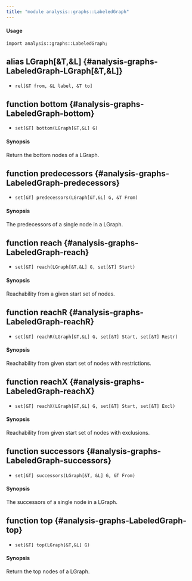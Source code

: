 ```yaml
---
title: "module analysis::graphs::LabeledGraph"
---
```


#### Usage

`import analysis::graphs::LabeledGraph;`


## alias LGraph[&T,&L] {#analysis-graphs-LabeledGraph-LGraph[&T,&L]}

* `rel[&T from, &L label, &T to]`

## function bottom {#analysis-graphs-LabeledGraph-bottom}

* ``set[&T] bottom(LGraph[&T,&L] G)``


#### Synopsis

Return the bottom nodes of a LGraph.

## function predecessors {#analysis-graphs-LabeledGraph-predecessors}

* ``set[&T] predecessors(LGraph[&T,&L] G, &T From)``


#### Synopsis

The predecessors of a single node in a LGraph.

## function reach {#analysis-graphs-LabeledGraph-reach}

* ``set[&T] reach(LGraph[&T,&L] G, set[&T] Start)``


#### Synopsis

Reachability from a given start set of nodes.

## function reachR {#analysis-graphs-LabeledGraph-reachR}

* ``set[&T] reachR(LGraph[&T,&L] G, set[&T] Start, set[&T] Restr)``


#### Synopsis

Reachability from given start set of nodes with restrictions.

## function reachX {#analysis-graphs-LabeledGraph-reachX}

* ``set[&T] reachX(LGraph[&T,&L] G, set[&T] Start, set[&T] Excl)``


#### Synopsis

Reachability from given start set of nodes with exclusions.

## function successors {#analysis-graphs-LabeledGraph-successors}

* ``set[&T] successors(LGraph[&T, &L] G, &T From)``


#### Synopsis

The successors of a single node in a LGraph.

## function top {#analysis-graphs-LabeledGraph-top}

* ``set[&T] top(LGraph[&T,&L] G)``


#### Synopsis

Return the top nodes of a LGraph.

